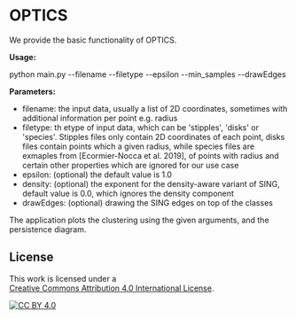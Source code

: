 # OPTICS

We provide the basic functionality of OPTICS.

**Usage:**

python main.py --filename --filetype --epsilon --min_samples --drawEdges


**Parameters:**
- filename: the input data, usually a list of 2D coordinates, sometimes with additional information per point e.g. radius
- filetype: th etype of input data, which can be 'stipples', 'disks' or 'species'. Stipples files only contain 2D coordinates of each point, disks files contain points which a given radius, while species files are exmaples from [Ecormier-Nocca et al. 2019], of points with radius and certain other properties which are ignored for our use case
- epsilon: (optional) the default value is 1.0
- density: (optional) the exponent for the density-aware variant of SING, default value is 0.0, which ignores the density component
- drawEdges: (optional) drawing the SING edges on top of the classes


The application plots the clustering using the given arguments, and the persistence diagram.

## License

This work is licensed under a  
[Creative Commons Attribution 4.0 International License][cc-by].

[![CC BY 4.0][cc-by-image]][cc-by]

[cc-by]: http://creativecommons.org/licenses/by/4.0/
[cc-by-image]: https://i.creativecommons.org/l/by/4.0/88x31.png
[cc-by-shield]: https://img.shields.io/badge/License-CC%20BY%204.0-lightgrey.svg
